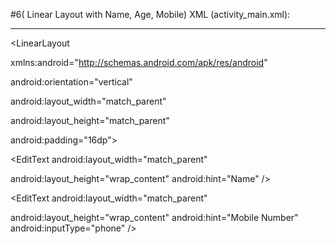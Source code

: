 #6( Linear Layout with Name, Age, Mobile)
XML (activity_main.xml):

------------------------

<LinearLayout 

 xmlns:android="http://schemas.android.com/apk/res/android"

 android:orientation="vertical"

 android:layout_width="match_parent"

 android:layout_height="match_parent"

 android:padding="16dp">

 <EditText android:layout_width="match_parent"

 android:layout_height="wrap_content" android:hint="Name" />

 <EditText android:layout_width="match_parent"
 android:layout_height="wrap_content" android:hint="Age" android:inputType="number" />

 <EditText android:layout_width="match_parent"

 android:layout_height="wrap_content" android:hint="Mobile Number" android:inputType="phone" />

</LinearLayout>
